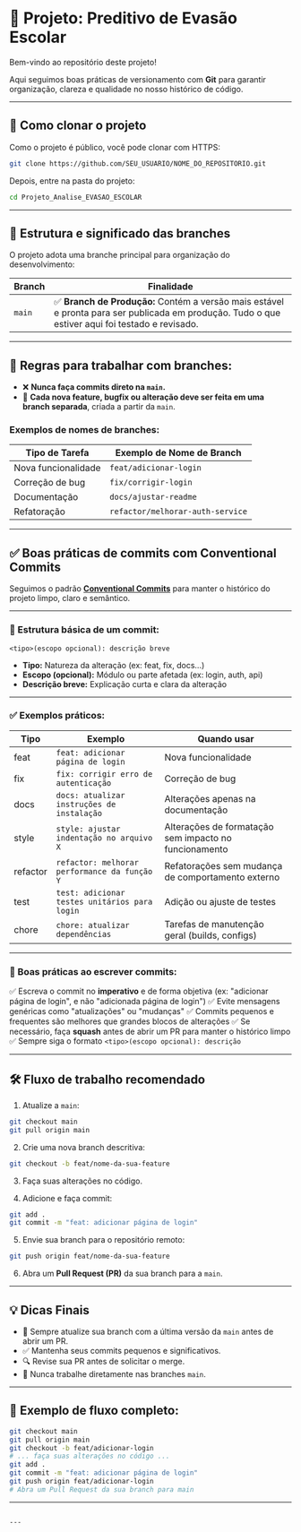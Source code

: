 # 📌 Projeto: Preditivo de Evasão Escolar

Bem-vindo ao repositório deste projeto! 

Aqui seguimos boas práticas de versionamento com **Git** para garantir organização, clareza e qualidade no nosso histórico de código.

---

## 🚀 Como clonar o projeto

Como o projeto é público, você pode clonar com HTTPS:

```bash
git clone https://github.com/SEU_USUARIO/NOME_DO_REPOSITORIO.git
````

Depois, entre na pasta do projeto:

```bash
cd Projeto_Analise_EVASAO_ESCOLAR
```

---

## 🌳 Estrutura e significado das branches

O projeto adota uma branche principal para organização do desenvolvimento:

| Branch    | Finalidade                                                                                                                                                                                                                          |
| --------- | ----------------------------------------------------------------------------------------------------------------------------------------------------------------------------------------------------------------------------------- |
| `main`    | ✅ **Branch de Produção:** Contém a versão mais estável e pronta para ser publicada em produção. Tudo o que estiver aqui foi testado e revisado. |

---

## 📌 Regras para trabalhar com branches:

* ❌ **Nunca faça commits direto na `main`.**
* 🌱 **Cada nova feature, bugfix ou alteração deve ser feita em uma branch separada**, criada a partir da `main`.

### Exemplos de nomes de branches:

| Tipo de Tarefa      | Exemplo de Nome de Branch        |
| ------------------- | -------------------------------- |
| Nova funcionalidade | `feat/adicionar-login`           |
| Correção de bug     | `fix/corrigir-login`             |
| Documentação        | `docs/ajustar-readme`            |
| Refatoração         | `refactor/melhorar-auth-service` |

---

## ✅ Boas práticas de commits com Conventional Commits

Seguimos o padrão **[Conventional Commits](https://www.conventionalcommits.org/)** para manter o histórico do projeto limpo, claro e semântico.

---

### 🎯 Estrutura básica de um commit:

```
<tipo>(escopo opcional): descrição breve
```

* **Tipo:** Natureza da alteração (ex: feat, fix, docs...)
* **Escopo (opcional):** Módulo ou parte afetada (ex: login, auth, api)
* **Descrição breve:** Explicação curta e clara da alteração

---

### ✅ Exemplos práticos:

| Tipo     | Exemplo                                       | Quando usar                                           |
| -------- | --------------------------------------------- | ----------------------------------------------------- |
| feat     | `feat: adicionar página de login`             | Nova funcionalidade                                   |
| fix      | `fix: corrigir erro de autenticação`          | Correção de bug                                       |
| docs     | `docs: atualizar instruções de instalação`    | Alterações apenas na documentação                     |
| style    | `style: ajustar indentação no arquivo X`      | Alterações de formatação sem impacto no funcionamento |
| refactor | `refactor: melhorar performance da função Y`  | Refatorações sem mudança de comportamento externo     |
| test     | `test: adicionar testes unitários para login` | Adição ou ajuste de testes                            |
| chore    | `chore: atualizar dependências`               | Tarefas de manutenção geral (builds, configs)         |

---

### 📝 Boas práticas ao escrever commits:

✅ Escreva o commit no **imperativo** e de forma objetiva (ex: "adicionar página de login", e não "adicionada página de login")
✅ Evite mensagens genéricas como "atualizações" ou "mudanças"
✅ Commits pequenos e frequentes são melhores que grandes blocos de alterações
✅ Se necessário, faça **squash** antes de abrir um PR para manter o histórico limpo
✅ Sempre siga o formato `<tipo>(escopo opcional): descrição`

---

## 🛠️ Fluxo de trabalho recomendado

1. Atualize a `main`:

```bash
git checkout main
git pull origin main
```

2. Crie uma nova branch descritiva:

```bash
git checkout -b feat/nome-da-sua-feature
```

3. Faça suas alterações no código.

4. Adicione e faça commit:

```bash
git add .
git commit -m "feat: adicionar página de login"
```

5. Envie sua branch para o repositório remoto:

```bash
git push origin feat/nome-da-sua-feature
```

6. Abra um **Pull Request (PR)** da sua branch para a `main`.

---

## 💡 Dicas Finais

* 🔄 Sempre atualize sua branch com a última versão da `main` antes de abrir um PR.
* ✅ Mantenha seus commits pequenos e significativos.
* 🔍 Revise sua PR antes de solicitar o merge.
* 🚫 Nunca trabalhe diretamente nas branches `main`.

---

## 📢 Exemplo de fluxo completo:

```bash
git checkout main
git pull origin main
git checkout -b feat/adicionar-login
# ... faça suas alterações no código ...
git add .
git commit -m "feat: adicionar página de login"
git push origin feat/adicionar-login
# Abra um Pull Request da sua branch para main
```

---

```

---

